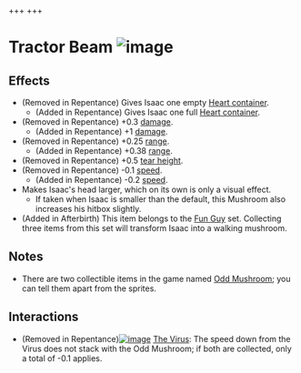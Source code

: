 +++
+++

 # Tractor Beam ![image](/image/Tractor_Beam.png) 


Effects
---------


* (Removed in Repentance) Gives Isaac one empty [Heart container](/wiki/Heart_container "Heart container").
	+ (Added in Repentance) Gives Isaac one full [Heart container](/wiki/Heart_container "Heart container").
* (Removed in Repentance) +0.3 [damage](/wiki/Damage "Damage").
	+ (Added in Repentance) +1 [damage](/wiki/Damage "Damage").
* (Removed in Repentance) +0.25 [range](/wiki/Range "Range").
	+ (Added in Repentance) +0.38 [range](/wiki/Range "Range").
* (Removed in Repentance) +0.5 [tear height](/wiki/Tear_height "Tear height").
* (Removed in Repentance) -0.1 [speed](/wiki/Speed "Speed").
	+ (Added in Repentance) -0.2 [speed](/wiki/Speed "Speed").
* Makes Isaac's head larger, which on its own is only a visual effect.
	+ If taken when Isaac is smaller than the default, this Mushroom also increases his hitbox slightly.
* (Added in Afterbirth) This item belongs to the [Fun Guy](/wiki/Fun_Guy "Fun Guy") set. Collecting three items from this set will transform Isaac into a walking mushroom.


Notes
-------


* There are two collectible items in the game named [Odd Mushroom](/wiki/Odd_Mushroom "Odd Mushroom"); you can tell them apart from the sprites.


Interactions
--------------


* (Removed in Repentance)[![image](/image/The_Virus.png)](/wiki/The_Virus "The Virus") [The Virus](/wiki/The_Virus "The Virus"): The speed down from the Virus does not stack with the Odd Mushroom; if both are collected, only a total of -0.1 applies.



